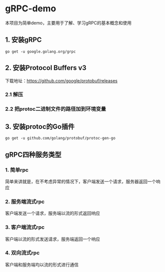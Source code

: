 # gRPC-demo

本项目为简单demo，主要用于了解、学习gRPC的基本概念和使用

## 1. 安装gRPC
```
go get -u google.golang.org/grpc
```

## 2. 安装Protocol Buffers v3
下载地址：https://github.com/google/protobuf/releases

### 2.1 解压

### 2.2 把protoc二进制文件的路径加到环境变量

## 3. 安装protoc的Go插件
```
go get -u github.com/golang/protobuf/protoc-gen-go
```

## gRPC四种服务类型

### 1. 简单rpc

简单来讲就是，在不考虑异常的情况下，客户端发送一个请求，服务器返回一个响应

### 2. 服务端流式rpc
客户端发送一个请求，服务端以流的形式返回响应

### 3. 客户端流式rpc
客户端以流的形式发送请求，服务端返回一个响应

### 4. 双向流式rpc
客户端和服务端均以流的形式进行通信
